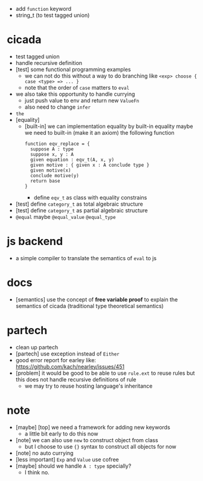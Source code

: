 - add `function` keyword
- string_t (to test tagged union)
# cicada
- test tagged union
- handle recursive definition
- [test] some functional programming examples
  - we can not do this without a way to do branching
    like `<exp> choose { case <type> => ... }`
  - note that the order of `case` matters to `eval`
- we also take this opportunity to handle currying
  - just push value to env and return new `ValueFn`
  - also need to change `infer`
- `the`
- [equality]
  - [built-in] we can implementation equality by built-in equality
    maybe we need to built-in (make it an axiom) the following function
    ``` cicada
    function eqv_replace = {
      suppose A : type
      suppose x, y : A
      given equation : eqv_t(A, x, y)
      given motive : { given x : A conclude type }
      given motive(x)
      conclude motive(y)
      return base
    }
    ```
    - define `eqv_t` as class with equality constrains
- [test] define `category_t` as total algebraic structure
- [test] define `category_t` as partial algebraic structure
- `@equal` maybe `@equal_value` `@equal_type`
# js backend
- a simple compiler to translate the semantics of `eval` to js
# docs
- [semantics] use the concept of **free variable proof** to explain the semantics of cicada
  (traditional type theoretical semantics)
# partech
- clean up partech
- [partech] use exception instead of `Either`
- good error report for earley
  like: https://github.com/kach/nearley/issues/451
- [problem] it would be good to be able to use `rule.ext` to reuse rules
  but this does not handle recursive definitions of rule
  - we may try to reuse hosting language's inheritance
# note
- [maybe] [top] we need a framework for adding new keywords
  - a little bit early to do this now
- [note] we can also use `new` to construct object from class
  - but I choose to use `{}` syntax to construct all objects for now
- [note] no auto currying
- [less important] `Exp` and `Value` use cofree
- [maybe] should we handle `A : type` specially?
  - I think no.
